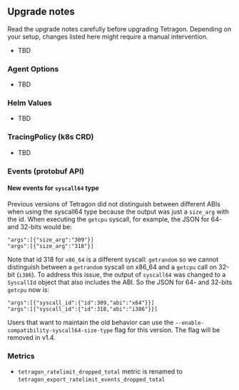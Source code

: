 ## Upgrade notes

Read the upgrade notes carefully before upgrading Tetragon.
Depending on your setup, changes listed here might require a manual intervention.

* TBD

### Agent Options

* TBD

### Helm Values

* TBD

### TracingPolicy (k8s CRD)

* TBD

### Events (protobuf API)


#### New events for `syscall64` type

Previous versions of Tetragon did not distinguish between different ABIs when using the syscall64 type
because the output was just a `size_arg` with the id. When executing the `getcpu` syscall, for example, the JSON
for 64- and 32-bits would be:
```
"args":[{"size_arg":"309"}]
"args":[{"size_arg":"318"}]
```

Note that id 318 for `x86_64` is a different syscall: `getrandom` so we cannot distinguish between a `getrandom` syscall on x86_64
and a `getcpu` call on 32-bit (`i386`). To address this issue, the output of `syscall64` was changed to a `SyscallId` object that
also includes the ABI. So the JSON for 64- and 32-bits `getcpu` now is:

```
"args":[{"syscall_id":{"id":309,"abi":"x64"}}]
"args":[{"syscall_id":{"id":318,"abi":"i386"}}]
```

Users that want to maintain the old behavior can use the `--enable-compatibility-syscall64-size-type` flag for this version.
The flag will be removed in v1.4.

### Metrics

* `tetragon_ratelimit_dropped_total` metric is renamed to `tetragon_export_ratelimit_events_dropped_total`
